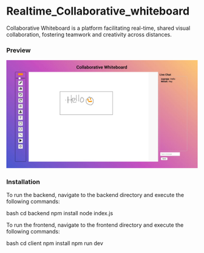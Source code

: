 # Realtime_Collaborative_whiteboard

Collaborative Whiteboard is a platform facilitating real-time, shared visual collaboration, fostering teamwork and creativity across distances.

### Preview

![Collaborative Whiteboard](client/src/assets/Images/Whiteboard.jpeg)



### Installation


To run the backend, navigate to the backend directory and execute the following commands:

bash
cd backend
npm install
node index.js

To run the frontend, navigate to the frontend directory and execute the following commands:

bash
cd client
npm install
npm run dev
